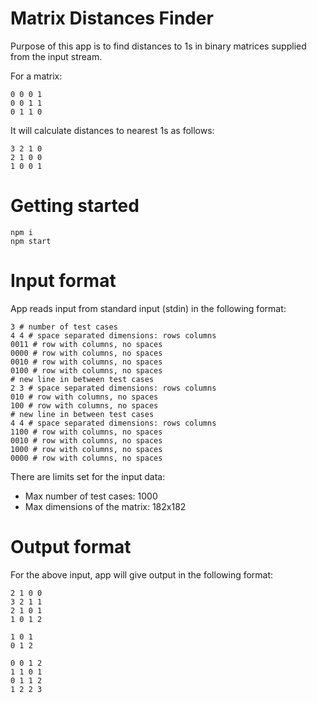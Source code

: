 # Matrix Distances Finder

Purpose of this app is to find distances to 1s in binary matrices supplied from the input stream.

For a matrix:
```shell
0 0 0 1
0 0 1 1
0 1 1 0
```
It will calculate distances to nearest 1s as follows:
```shell
3 2 1 0
2 1 0 0
1 0 0 1
```

# Getting started

```shell
npm i
npm start
```

# Input format

App reads input from standard input (stdin) in the following format:
```shell
3 # number of test cases
4 4 # space separated dimensions: rows columns
0011 # row with columns, no spaces
0000 # row with columns, no spaces
0010 # row with columns, no spaces
0100 # row with columns, no spaces
# new line in between test cases
2 3 # space separated dimensions: rows columns
010 # row with columns, no spaces
100 # row with columns, no spaces
# new line in between test cases
4 4 # space separated dimensions: rows columns
1100 # row with columns, no spaces
0010 # row with columns, no spaces
1000 # row with columns, no spaces
0000 # row with columns, no spaces
```

There are limits set for the input data:
- Max number of test cases: 1000
- Max dimensions of the matrix: 182x182

# Output format

For the above input, app will give output in the following format:
```shell
2 1 0 0
3 2 1 1
2 1 0 1
1 0 1 2

1 0 1
0 1 2

0 0 1 2
1 1 0 1
0 1 1 2
1 2 2 3
```

